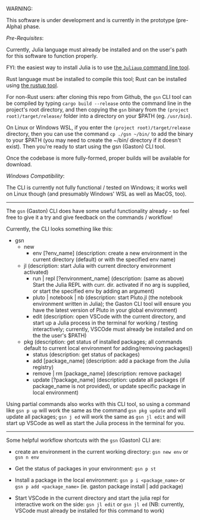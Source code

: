 WARNING:

This software is under development and is currently in the prototype (pre-Alpha) phase.

_Pre-Requisites_:

Currently, Julia language must already be installed and on the user's path for this software to function properly.

FYI: the easiest way to install Julia is to use [the `Juliaup` command line tool](https://github.com/JuliaLang/juliaup).

Rust language must be installed to compile this tool; Rust can be installed using [the rustup tool](https://rustup.rs/).

For non-Rust users: after cloning this repo from Github, the `gsn` CLI tool can be compiled by typing `cargo build --release` onto the  command line in the project's root directory, and then copying the `gsn` binary from the `(project root)/target/release/` folder into a directory on your $PATH (eg. `/usr/bin`).

On Linux or Windows WSL, if you enter the `(project root)/target/release` directory, then you can use the command `cp ./gsn ~/bin/` to add the binary to your $PATH (you may need to create the ~/bin/ directory if it doesn't exist). Then you're ready to start using the gsn (Gaston) CLI tool.


Once the codebase is more fully-formed, proper builds will be available for download.

_Windows Compatibility_:

The CLI is currently not fully functional / tested on Windows; it works well on Linux though (and presumably Windows' WSL as well as MacOS, too).

---

The `gsn` (Gaston) CLI does have some useful functionality already - so feel free to give it a try and give feedback on the commands / workflow!

Currently, the CLI looks something like this:
- gsn
  - new
    - env [?env_name] 			(description: create a new environment in the current directory (default) or with the specified env name)
  - jl 					 		(description: start Julia with current directory environment activated)
    - run | repl [?environment_name]   (description: (same as above) Start the Julia REPL with curr. dir. activated if no arg is supplied, or start the specified env by adding an argument)
    - pluto | notebook | nb   	(description: start Pluto.jl (the notebook environment written in Julia); the Gaston CLI tool will ensure you have the latest version of Pluto in your global environment)
    - edit						(description: open VSCode with the current directory, and start up a Julia process in the terminal for working / testing interactively; currently, VSCOde must already be installed and on the the user's $PATH)
  - pkg 						(description: get status of installed packages; all commands default to current local environment for adding/removing packages))
	- status					(description: get status of packages)
	- add [package_name]		(description: add a package from the Julia registry)
	- remove | rm [package_name] (description: remove package)
	- update [?package_name]	(description: update all packages (if package_name is not provided), or update specific package in local environment)

Using partial commands also works with this CLI tool, so using a command like `gsn p up` will work the same as the command `gsn pkg update` and will update all packages; `gsn j ed` will work the same as `gsn jl edit` and will start up VSCode as well as start the Julia process in the terminal for you.

---

Some helpful workflow shortcuts with the `gsn` (Gaston) CLI are:

- create an environment in the current working directory: `gsn new env` or `gsn n env`

- Get the status of packages in your environment:
`gsn p st`

- Install a package in the local environment:
  `gsn p i <package_name>` or `gsn p add <package_name>`
  (ie. gaston package install | add package)

- Start VSCode in the current directory and start the julia repl for interactive work on the side: `gsn jl edit` or `gsn jl ed` (NB: currently, VSCode must already be installed for this command to work)

